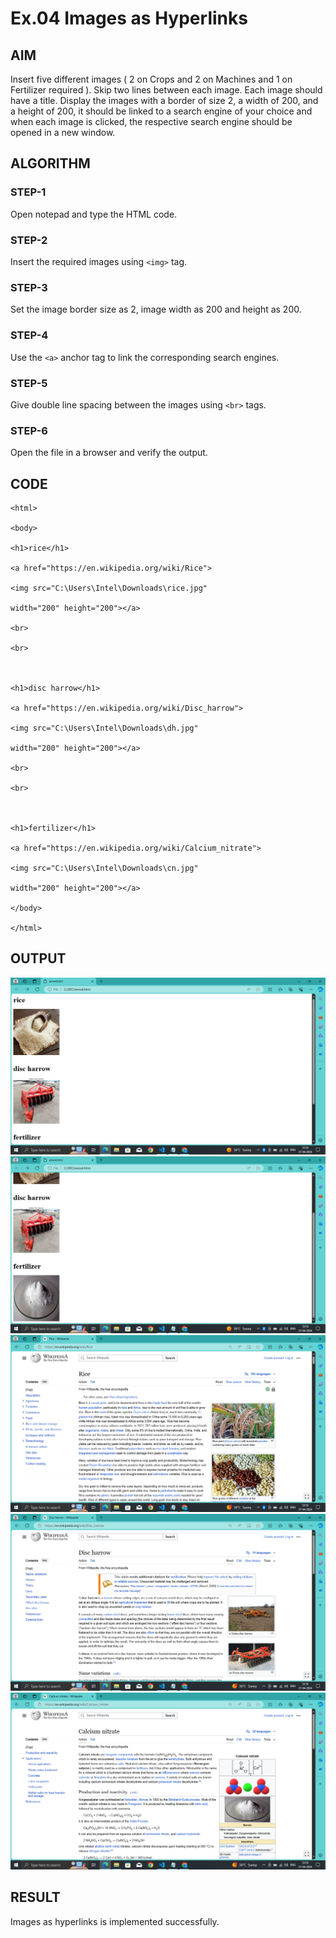 # Ex.04 Images as Hyperlinks
## AIM
  Insert five different images ( 2 on Crops and 2 on Machines and 1 on Fertilizer required ). 
  Skip two lines between each image. Each image should have a title. 
  Display the images with a border of size 2, a width of 200, and a height of 200, 
  it should be linked to a search engine of your choice and when each image is clicked, 
  the respective search engine should be opened in a new window.

## ALGORITHM
### STEP-1
  Open notepad and type the HTML code.

### STEP-2
  Insert the required images using ```<img>``` tag.

### STEP-3
  Set the image border size as 2, image width as 200 and height as 200.

### STEP-4
  Use the ```<a>``` anchor tag to link the corresponding search engines.  

### STEP-5
  Give double line spacing between the images using ```<br>``` tags.
  
### STEP-6
  Open the file in a browser and verify the output.
  
## CODE
```
<html>

<body>

<h1>rice</h1>

<a href="https://en.wikipedia.org/wiki/Rice">

<img src="C:\Users\Intel\Downloads\rice.jpg"

width="200" height="200"></a>

<br>

<br>



<h1>disc harrow</h1>

<a href="https://en.wikipedia.org/wiki/Disc_harrow">

<img src="C:\Users\Intel\Downloads\dh.jpg"

width="200" height="200"></a>

<br>

<br>



<h1>fertilizer</h1>

<a href="https://en.wikipedia.org/wiki/Calcium_nitrate">

<img src="C:\Users\Intel\Downloads\cn.jpg"

width="200" height="200"></a>

</body>

</html>
```

## OUTPUT
![alt text](<Screenshot (44).png>)
![alt text](<Screenshot (45).png>)
![alt text](<Screenshot (46).png>)
![alt text](<Screenshot (47).png>)
![alt text](<Screenshot (48).png>)


## RESULT
 Images as hyperlinks is implemented successfully.
